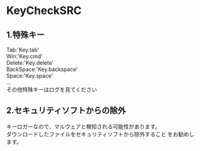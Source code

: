# KeyCheckSRC

## 1.特殊キー
Tab:'Key.tab'  
Win:'Key.cmd'  
Delete:'Key.delete'  
BackSpace:'Key.backspace'  
Space:'Key.space'  
...  
その他特殊キーはログを見てください  

## 2.セキュリティソフトからの除外
キーロガーなので、マルウェアと検知される可能性があります。  
ダウンロードしたファイルをセキュリティソフトから除外すること をお勧めします。  
